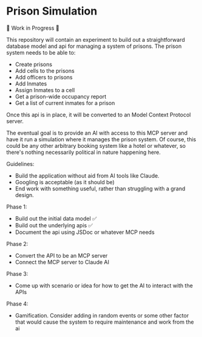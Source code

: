 # Prison Simulation

🚧 Work in Progress 🚧

This repository will contain an experiment to build out a straightforward database model and api for managing a system of prisons. The prison system needs to be able to:

- Create prisons
- Add cells to the prisons
- Add officers to prisons
- Add Inmates
- Assign Inmates to a cell
- Get a prison-wide occupancy report
- Get a list of current inmates for a prison

Once this api is in place, it will be converted to an Model Context Protocol server.

The eventual goal is to provide an AI with access to this MCP server and have it run a simulation where it manages the prison system. Of course, this could be any other arbitrary booking system like a hotel or whatever, so there's nothing necessarily political in nature happening here.

Guidelines:

- Build the application without aid from AI tools like Claude.
- Googling is acceptable (as it should be)
- End work with something useful, rather than struggling with a grand design.

Phase 1:

- Build out the initial data model ✅
- Build out the underlying apis ✅
- Document the api using JSDoc or whatever MCP needs

Phase 2:

- Convert the API to be an MCP server
- Connect the MCP server to Claude AI

Phase 3:

- Come up with scenario or idea for how to get the AI to interact with the APIs

Phase 4:

- Gamification. Consider adding in random events or some other factor that would cause the system to require maintenance and work from the ai

